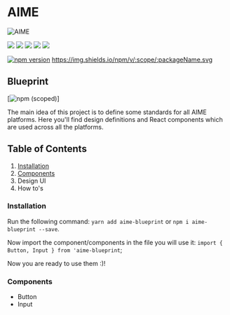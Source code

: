 # AIME

![AIME](https://d2ylaz7bdw65jx.cloudfront.net/assets/images/aime-logo.svg)

<a href="https://npmjs.com/package/aime-blueprint"><img src="https://img.shields.io/npm/dm/aime-blueprint.svg"></a>
<a href="https://npmjs.com/package/aime-blueprint"><img src="https://img.shields.io/npm/v/aime-blueprint.svg"></a>
<img src="http://img.badgesize.io/https://unpkg.com/aime-blueprint/build/aime-blueprint.min.js?compression=gzip&label=gzip%20size">
<img src="http://img.badgesize.io/https://unpkg.com/aime-blueprint/build/aime-blueprint.min.js?label=size">
<img src="https://img.shields.io/badge/module%20formats-umd%2C%20cjs%2C%20esm-green.svg">

[![npm version](https://badge.fury.io/js/aime-blueprint.svg)](https://badge.fury.io/js/aime-blueprint)
https://img.shields.io/npm/v/:scope/:packageName.svg

## Blueprint

[![npm (scoped)](https://img.shields.io/npm/v/aime-blueprint.svg)]

The main idea of this project is to define some standards for all AIME platforms. Here you'll find design definitions and React components which are used across all the platforms.

## Table of Contents

1. [Installation](#installation)
2. [Components](#components)
3. Design UI
4. How to's

### Installation

Run the following command:
`yarn add aime-blueprint` or `npm i aime-blueprint --save`.

Now import the component/components in the file you will use it:
`import { Button, Input } from 'aime-blueprint`;

Now you are ready to use them :)!

### Components

- Button
- Input
